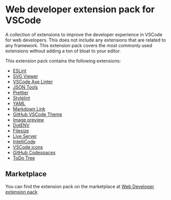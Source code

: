 # Web developer extension pack for VSCode

A collection of extensions to improve the developer experience in VSCode for web developers. This does not include any extensions that are related to any framework. This extension pack covers the most commonly used extensions without adding a ton of bloat to your editor.

This extension pack contains the following extensions:

- [ESLint](https://marketplace.visualstudio.com/items?itemName=dbaeumer.vscode-eslint)
- [SVG Viewer](https://marketplace.visualstudio.com/items?itemName=cssho.vscode-svgviewer)
- [VSCode Axe Linter](https://marketplace.visualstudio.com/items?itemName=deque-systems.vscode-axe-linter)
- [JSON Tools](https://marketplace.visualstudio.com/items?itemName=eriklynd.json-tools)
- [Prettier](https://marketplace.visualstudio.com/items?itemName=esbenp.prettier-vscode)
- [Stylelint](https://marketplace.visualstudio.com/items?itemName=stylelint.vscode-stylelint)
- [YAML](https://marketplace.visualstudio.com/items?itemName=redhat.vscode-yaml)
- [Markdown Link](https://marketplace.visualstudio.com/items?itemName=DavidAnson.vscode-markdownlint)
- [GitHub VSCode Theme](https://marketplace.visualstudio.com/items?itemName=GitHub.github-vscode-theme)
- [Image preview](https://marketplace.visualstudio.com/items?itemName=kisstkondoros.vscode-gutter-preview)
- [DotENV](https://marketplace.visualstudio.com/items?itemName=mikestead.dotenv)
- [Filesize](https://marketplace.visualstudio.com/items?itemName=mkxml.vscode-filesize)
- [Live Server](https://marketplace.visualstudio.com/items?itemName=ritwickdey.LiveServer)
- [IntelliCode](https://marketplace.visualstudio.com/items?itemName=VisualStudioExptTeam.vscodeintellicode)
- [VSCode icons](https://marketplace.visualstudio.com/items?itemName=vscode-icons-team.vscode-icons)
- [GitHub Codespaces](https://marketplace.visualstudio.com/items?itemName=GitHub.codespaces)
- [ToDo Tree](https://marketplace.visualstudio.com/items?itemName=Gruntfuggly.todo-tree)

## Marketplace

You can find the extension pack on the marketplace at [Web Developer extension pack](https://marketplace.visualstudio.com/items?)

